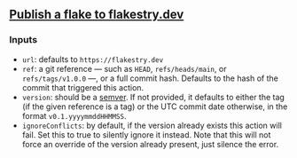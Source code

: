 ## [Publish a flake to flakestry.dev](https://flakestry.dev/publish)

### Inputs

- `url`: defaults to `https://flakestry.dev`
- `ref`: a git reference — such as `HEAD`, `refs/heads/main`, or
  `refs/tags/v1.0.0` —, or a full commit hash. Defaults to the hash of the
  commit that triggered this action.
- `version`: should be a [semver](https://semver.org/). If not provided, it
  defaults to either the tag (if the given reference is a tag) or the UTC commit
  date otherwise, in the format `v0.1.yyyymmddHHMMSS`.
- `ignoreConflicts`: by default, if the version already exists this action will
  fail. Set this to true to silently ignore it instead. Note that this will not
  force an override of the version already present, just silence the error.
